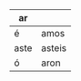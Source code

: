 
| ar   |        |
|------|--------|
| é    | amos   |
| aste | asteis |
| ó    | aron   |

<!--stackedit_data:
eyJoaXN0b3J5IjpbMTgxNzMyMDEwNywtMjA4ODc0NjYxMl19
-->